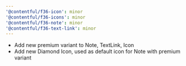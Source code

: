 ```yaml
---
'@contentful/f36-icon': minor
'@contentful/f36-icons': minor
'@contentful/f36-note': minor
'@contentful/f36-text-link': minor
---
```


- Add new premium variant to Note, TextLink, Icon
- Add new Diamond Icon, used as default icon for Note with premium variant
